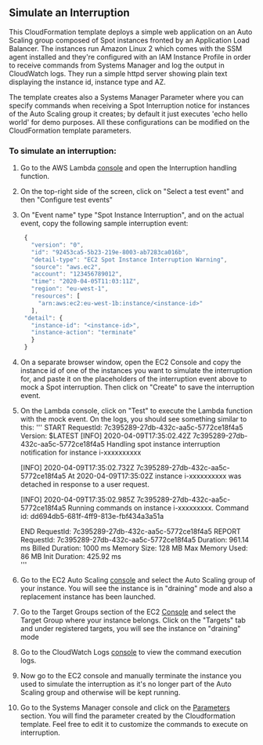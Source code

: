 ## Simulate an Interruption

This CloudFormation template deploys a simple web application on an Auto Scaling group composed of Spot instances fronted by an Application Load Balancer. The instances run Amazon Linux 2 which comes with the SSM agent installed and they're configured with an IAM Instance Profile in order to receive commands from Systems Manager and log the output in CloudWatch logs. They run a simple httpd server showing plain text displaying the instance id, instance type and AZ.

The template creates also a Systems Manager Parameter where you can specify commands when receiving a Spot Interruption notice for instances of the Auto Scaling group it creates; by default it just executes 'echo hello world' for demo purposes. All these configurations can be modified on the CloudFormation template parameters.

### To simulate an interruption:
1. Go to the AWS Lambda [console](https://console.aws.amazon.com/lambda/home?2#/functions) and open the Interruption handling function. 

1. On the top-right side of the screen, click on "Select a test event" and then "Configure test events"

1. On "Event name" type "Spot Instance Interruption", and on the actual event, copy the following sample interruption event:
   ```javascript
    {
      "version": "0",
      "id": "92453ca5-5b23-219e-8003-ab7283ca016b",
      "detail-type": "EC2 Spot Instance Interruption Warning",
      "source": "aws.ec2",
      "account": "123456789012",
      "time": "2020-04-05T11:03:11Z",
      "region": "eu-west-1",
      "resources": [
        "arn:aws:ec2:eu-west-1b:instance/<instance-id>"
      ],
    "detail": {
      "instance-id": "<instance-id>",
      "instance-action": "terminate"
      }
    }
   ```
1. On a separate browser window, open the EC2 Console and copy the instance id of one of the instances you want to simulate the interruption for, and paste it on the placeholders <instance-id> of the interruption event above to mock a Spot interruption. Then click on "Create" to save the interruption event.

1. On the Lambda console, click on "Test" to execute the Lambda function with the mock event. On the logs, you should see something similar to this:
    '''
    START RequestId: 7c395289-27db-432c-aa5c-5772ce18f4a5 Version: $LATEST
    [INFO]	2020-04-09T17:35:02.42Z	7c395289-27db-432c-aa5c-5772ce18f4a5	Handling spot instance interruption notification for instance i-xxxxxxxxxx

    [INFO]	2020-04-09T17:35:02.732Z	7c395289-27db-432c-aa5c-5772ce18f4a5	At 2020-04-09T17:35:02Z instance i-xxxxxxxxxx was detached in response to a user request.

    [INFO]	2020-04-09T17:35:02.985Z	7c395289-27db-432c-aa5c-5772ce18f4a5	Running commands on instance i-xxxxxxxxx. Command id: dd694db5-681f-4ff9-813e-fbf434a3a51a 

    END RequestId: 7c395289-27db-432c-aa5c-5772ce18f4a5
    REPORT RequestId: 7c395289-27db-432c-aa5c-5772ce18f4a5	Duration: 961.14 ms	Billed Duration: 1000 ms	Memory Size: 128 MB	Max Memory Used: 86 MB	Init Duration: 425.92 ms	
    '''

1. Go to the EC2 Auto Scaling [console](https://console.aws.amazon.com/ec2/autoscaling/home?#AutoScalingGroups:) and select the Auto Scaling group of your instance. You will see the instance is in "draining" mode and also a replacement instance has been launched. 

1. Go to the Target Groups section of the EC2 [Console](https://console.aws.amazon.com/ec2/v2/home?#TargetGroups:sort=targetGroupName) and select the Target Group where your instance belongs. Click on the "Targets" tab and under registered targets, you will see the instance on "draining" mode

1. Go to the CloudWatch Logs [console](https://console.aws.amazon.com/cloudwatch/home?#logs:) to view the command execution logs. 

1. Now go to the EC2 console and manually terminate the instance you used to simulate the interruption as it's no longer part of the Auto Scaling group and otherwise will be kept running.

1. Go to the Systems Manager console and click on the [Parameters](https://console.aws.amazon.com/systems-manager/parameters?) section. You will find the parameter created by the Cloudformation template. Feel free to edit it to customize the commands to execute on interruption.
